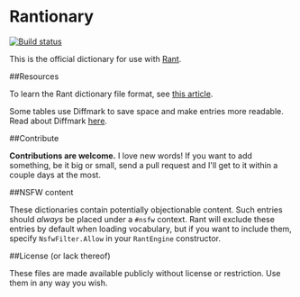 Rantionary
=========
[![Build status](https://ci.appveyor.com/api/projects/status/h1yofv92ah9dhoeu?svg=true)](https://ci.appveyor.com/project/TheBerkin/rantionary)

This is the official dictionary for use with [Rant](http://github.com/TheBerkin/Rant).

##Resources

To learn the Rant dictionary file format, see [this article](http://rantlang.github.io/dictionaries.html).

Some tables use Diffmark to save space and make entries more readable. Read about Diffmark [here](https://github.com/TheBerkin/Diffmark/blob/master/README.md).

##Contribute

**Contributions are welcome.** I love new words! If you want to add something, be it big or small, send a pull request and I'll get to it within a couple days at the most.

##NSFW content

These dictionaries contain potentially objectionable content. Such entries should *always* be placed under a `#nsfw` context. Rant will exclude these entries by default when loading vocabulary, but if you want to include them, specify `NsfwFilter.Allow` in your `RantEngine` constructor.

##License (or lack thereof)

These files are made available publicly without license or restriction. Use them in any way you wish.
